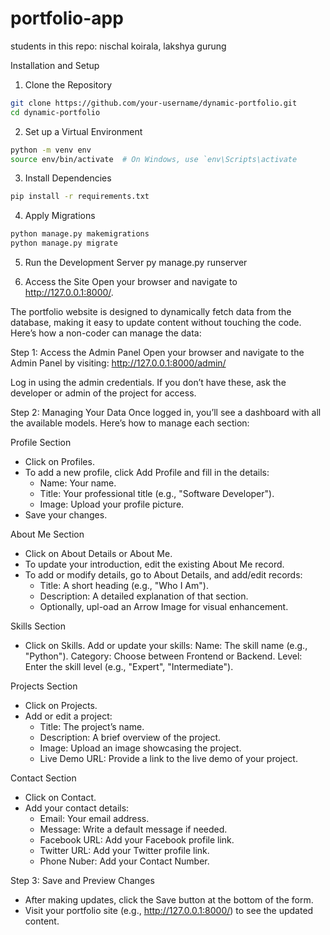# portfolio-app
students in this repo: nischal koirala, lakshya gurung

Installation and Setup

1. Clone the Repository
```bash
git clone https://github.com/your-username/dynamic-portfolio.git
cd dynamic-portfolio
```

2. Set up a Virtual Environment
```bash
python -m venv env
source env/bin/activate  # On Windows, use `env\Scripts\activate 
```

3. Install Dependencies
```bash
pip install -r requirements.txt
```

4. Apply Migrations
```bash
python manage.py makemigrations
python manage.py migrate
```

5. Run the Development Server
py manage.py runserver

6. Access the Site 
Open your browser and navigate to http://127.0.0.1:8000/.

The portfolio website is designed to dynamically fetch data from the database, making it easy to update content without touching the code. Here’s how a non-coder can manage the data:

Step 1: Access the Admin Panel
Open your browser and navigate to the Admin Panel by visiting: http://127.0.0.1:8000/admin/

Log in using the admin credentials. If you don’t have these, ask the developer or admin of the project for access.

Step 2: Managing Your Data
Once logged in, you’ll see a dashboard with all the available models. Here’s how to manage each section:

Profile Section
* Click on Profiles.
* To add a new profile, click Add Profile and fill in the details:
    * Name: Your name.
    * Title: Your professional title (e.g.,         "Software Developer").
    * Image: Upload your profile picture.
* Save your changes.

About Me Section
* Click on About Details or About Me.
* To update your introduction, edit the existing About Me record.
* To add or modify details, go to About Details, and add/edit records:
    * Title: A short heading (e.g., "Who I Am").
    * Description: A detailed explanation of that section.
    * Optionally, upl-oad an Arrow Image for visual enhancement.

Skills Section
* Click on Skills.
Add or update your skills:
Name: The skill name (e.g., "Python").
Category: Choose between Frontend or Backend.
Level: Enter the skill level (e.g., "Expert", "Intermediate").

Projects Section
* Click on Projects.
* Add or edit a project:
    * Title: The project’s name.
    * Description: A brief overview of the project.
    * Image: Upload an image showcasing the project.
    * Live Demo URL: Provide a link to the live demo of your project.

Contact Section
* Click on Contact.
* Add your contact details:
    * Email: Your email address.
    * Message: Write a default message if needed.
    * Facebook URL: Add your Facebook profile link.
    * Twitter URL: Add your Twitter profile link.
    * Phone Nuber: Add your Contact Number.

Step 3: Save and Preview Changes
* After making updates, click the Save button at the bottom of the form.
* Visit your portfolio site (e.g., http://127.0.0.1:8000/) to see the updated content.

